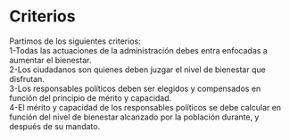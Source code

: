 <!DOCTYPE html>
<html>
<body>

<h1>Criterios</h1>
Partimos de los siguientes criterios:<br>
1-Todas las actuaciones de la administración debes entra enfocadas a aumentar el bienestar.<br>
2-Los ciudadanos son quienes deben juzgar el nivel de bienestar que disfrutan.<br>
3-Los responsables políticos deben ser elegidos y compensados en función del principio de mérito y capacidad.<br>
4-El mérito y capacidad de los responsables políticos se debe calcular en función del nivel de bienestar alcanzado por la población durante, y después de su mandato.
</body>
</html>
